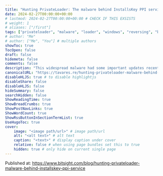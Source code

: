 ```yaml
---
title: "Hunting PrivateLoader: The malware behind InstallsKey PPI service"
date: 2024-02-27T00:00:00+00:00
# lastmod: 2024-02-27T00:00:00+00:00 # CHECK IF THIS EXSISTS
# weight: 1
# aliases: ["/first"]
tags: ["privateloader", "malware", "loader", "windows", "reversing", "bitsight"]
# author: "Me"
# author: ["Me", "You"] # multiple authors
showToc: true
TocOpen: false
draft: false
hidemeta: false
comments: false
description: "This widespread malware had some important updates recently and has been infecting 5000 systems daily."
canonicalURL: "https://tavares.re/hunting-privateloader-malware-behind-installskey-ppi-service/"
disableHLJS: true # to disable highlightjs
disableShare: false
disableHLJS: false
hideSummary: false
searchHidden: false
ShowReadingTime: true
ShowBreadCrumbs: true
ShowPostNavLinks: true
ShowWordCount: true
ShowRssButtonInSectionTermList: true
UseHugoToc: true
cover:
    image: "<image path/url>" # image path/url
    alt: "<alt text>" # alt text
    caption: "<text>" # display caption under cover
    relative: false # when using page bundles set this to true
    hidden: true # only hide on current single page
---
```


Published at: https://www.bitsight.com/blog/hunting-privateloader-malware-behind-installskey-ppi-service